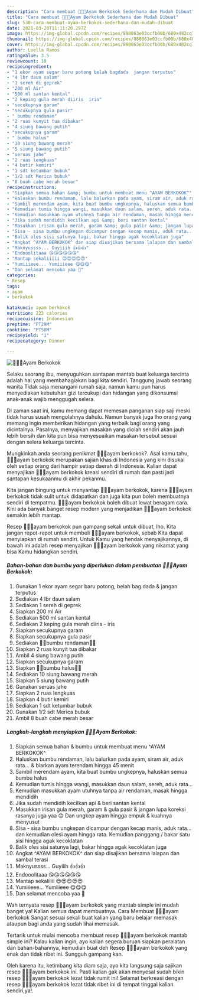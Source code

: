 ```yaml
---
description: "Cara membuat 🐥🐤🐥Ayam Berkokok Sederhana dan Mudah Dibuat"
title: "Cara membuat 🐥🐤🐥Ayam Berkokok Sederhana dan Mudah Dibuat"
slug: 538-cara-membuat-ayam-berkokok-sederhana-dan-mudah-dibuat
date: 2021-03-20T11:11:20.297Z
image: https://img-global.cpcdn.com/recipes/880863e03ccfb00b/680x482cq70/🐥🐤🐥ayam-berkokok-foto-resep-utama.jpg
thumbnail: https://img-global.cpcdn.com/recipes/880863e03ccfb00b/680x482cq70/🐥🐤🐥ayam-berkokok-foto-resep-utama.jpg
cover: https://img-global.cpcdn.com/recipes/880863e03ccfb00b/680x482cq70/🐥🐤🐥ayam-berkokok-foto-resep-utama.jpg
author: Luella Ramos
ratingvalue: 3.5
reviewcount: 10
recipeingredient:
- "1 ekor ayam segar baru potong belah bagdada  jangan terputus"
- "4 lbr daun salam"
- "1 sereh di geprek"
- "200 ml Air"
- "500 ml santan kental"
- "2 keping gula merah diiris  iris"
- "secukupnya garam"
- "secukupnya gula pasir"
- " bumbu rendaman"
- "2 ruas kunyit tua dibakar"
- "4 siung bawang putih"
- "secukupnya garam"
- " bumbu halus"
- "10 siung bawang merah"
- "5 siung bawang putih"
- "seruas jahe"
- "2 ruas lengkuas"
- "4 butir kemiri"
- "1 sdt ketumbar bubuk"
- "1/2 sdt Merica bubuk"
- "8 buah cabe merah besar"
recipeinstructions:
- "Siapkan semua bahan &amp; bumbu untuk membuat menu ^AYAM BERKOKOK^"
- "Haluskan bumbu rendaman, lalu balurkan pada ayam, siram air, aduk rata... &amp; biarkan ayam terendam hingga 45 menit"
- "Sambil merendam ayam, kita buat bumbu ungkepnya, haluskan semua bumbu halus"
- "Kemudian tumis hingga wangi, masukkan daun salam, sereh, aduk rata..."
- "Kemudian masukkan ayam utuhnya tanpa air rendaman, masak hingga mendidih"
- "Jika sudah mendidih kecilkan api &amp; beri santan kental"
- "Masukkan irisan gula merah, garam &amp; gula pasir &amp; jangan lupa koreksi rasanya juga yaa 😊 Dan ungkep ayam hingga empuk &amp; kuahnya menyusut"
- "Sisa - sisa bumbu ungkepan dicampur dengan kecap manis, aduk rata... dan kemudian olesi ayam hingga rata. Kemudian panggang / bakar satu sisi hingga agak kecoklatan"
- "Balik oles sisi satunya lagi, bakar hingga agak kecoklatan juga"
- "Angkat ^AYAM BERKOKOK^ dan siap disajikan bersama lalapan dan sambal terasi"
- "Maknyussss... Guyiiih 👍👍👍"
- "Endooolitaaa 😘😘😘😘😘😘"
- "Mantap sekaliiiii 😍😍😍😍😍"
- "Yumiiieee... Yumiiieee 😋😋😋"
- "Dan selamat mencoba yaa 🤗"
categories:
- Resep
tags:
- ayam
- berkokok

katakunci: ayam berkokok 
nutrition: 223 calories
recipecuisine: Indonesian
preptime: "PT29M"
cooktime: "PT58M"
recipeyield: "1"
recipecategory: Dinner

---
```



![🐥🐤🐥Ayam Berkokok](https://img-global.cpcdn.com/recipes/880863e03ccfb00b/680x482cq70/🐥🐤🐥ayam-berkokok-foto-resep-utama.jpg)

Selaku seorang ibu, menyuguhkan santapan mantab buat keluarga tercinta adalah hal yang membahagiakan bagi kita sendiri. Tanggung jawab seorang  wanita Tidak saja menangani rumah saja, namun kamu pun harus menyediakan kebutuhan gizi tercukupi dan hidangan yang dikonsumsi anak-anak wajib menggugah selera.

Di zaman  saat ini, kamu memang dapat memesan panganan siap saji meski tidak harus susah mengolahnya dahulu. Namun banyak juga lho orang yang memang ingin memberikan hidangan yang terbaik bagi orang yang dicintainya. Pasalnya, menyajikan masakan yang diolah sendiri akan jauh lebih bersih dan kita pun bisa menyesuaikan masakan tersebut sesuai dengan selera keluarga tercinta. 



Mungkinkah anda seorang penikmat 🐥🐤🐥ayam berkokok?. Asal kamu tahu, 🐥🐤🐥ayam berkokok merupakan sajian khas di Indonesia yang kini disukai oleh setiap orang dari hampir setiap daerah di Indonesia. Kalian dapat menyajikan 🐥🐤🐥ayam berkokok kreasi sendiri di rumah dan pasti jadi santapan kesukaanmu di akhir pekanmu.

Kita jangan bingung untuk menyantap 🐥🐤🐥ayam berkokok, karena 🐥🐤🐥ayam berkokok tidak sulit untuk didapatkan dan juga kita pun boleh membuatnya sendiri di tempatmu. 🐥🐤🐥ayam berkokok boleh dibuat lewat beragam cara. Kini ada banyak banget resep modern yang menjadikan 🐥🐤🐥ayam berkokok semakin lebih mantap.

Resep 🐥🐤🐥ayam berkokok pun gampang sekali untuk dibuat, lho. Kita jangan repot-repot untuk membeli 🐥🐤🐥ayam berkokok, sebab Kita dapat menyiapkan di rumah sendiri. Untuk Kamu yang hendak menyajikannya, di bawah ini adalah resep menyajikan 🐥🐤🐥ayam berkokok yang nikamat yang bisa Kamu hidangkan sendiri.

<!--inarticleads1-->

##### Bahan-bahan dan bumbu yang diperlukan dalam pembuatan 🐥🐤🐥Ayam Berkokok:

1. Gunakan 1 ekor ayam segar baru potong, belah bag.dada &amp; jangan terputus
1. Sediakan 4 lbr daun salam
1. Sediakan 1 sereh di geprek
1. Siapkan 200 ml Air
1. Sediakan 500 ml santan kental
1. Sediakan 2 keping gula merah diiris - iris
1. Siapkan secukupnya garam
1. Siapkan secukupnya gula pasir
1. Sediakan  🐤🐥bumbu rendaman🐥🐤
1. Siapkan 2 ruas kunyit tua dibakar
1. Ambil 4 siung bawang putih
1. Siapkan secukupnya garam
1. Siapkan  🐥🐤bumbu halus🐤🐥
1. Sediakan 10 siung bawang merah
1. Siapkan 5 siung bawang putih
1. Gunakan seruas jahe
1. Siapkan 2 ruas lengkuas
1. Siapkan 4 butir kemiri
1. Sediakan 1 sdt ketumbar bubuk
1. Gunakan 1/2 sdt Merica bubuk
1. Ambil 8 buah cabe merah besar




<!--inarticleads2-->

##### Langkah-langkah menyiapkan 🐥🐤🐥Ayam Berkokok:

1. Siapkan semua bahan &amp; bumbu untuk membuat menu ^AYAM BERKOKOK^
1. Haluskan bumbu rendaman, lalu balurkan pada ayam, siram air, aduk rata... &amp; biarkan ayam terendam hingga 45 menit
1. Sambil merendam ayam, kita buat bumbu ungkepnya, haluskan semua bumbu halus
1. Kemudian tumis hingga wangi, masukkan daun salam, sereh, aduk rata...
1. Kemudian masukkan ayam utuhnya tanpa air rendaman, masak hingga mendidih
1. Jika sudah mendidih kecilkan api &amp; beri santan kental
1. Masukkan irisan gula merah, garam &amp; gula pasir &amp; jangan lupa koreksi rasanya juga yaa 😊 Dan ungkep ayam hingga empuk &amp; kuahnya menyusut
1. Sisa - sisa bumbu ungkepan dicampur dengan kecap manis, aduk rata... dan kemudian olesi ayam hingga rata. Kemudian panggang / bakar satu sisi hingga agak kecoklatan
1. Balik oles sisi satunya lagi, bakar hingga agak kecoklatan juga
1. Angkat ^AYAM BERKOKOK^ dan siap disajikan bersama lalapan dan sambal terasi
1. Maknyussss... Guyiiih 👍👍👍
1. Endooolitaaa 😘😘😘😘😘😘
1. Mantap sekaliiiii 😍😍😍😍😍
1. Yumiiieee... Yumiiieee 😋😋😋
1. Dan selamat mencoba yaa 🤗




Wah ternyata resep 🐥🐤🐥ayam berkokok yang mantab simple ini mudah banget ya! Kalian semua dapat membuatnya. Cara Membuat 🐥🐤🐥ayam berkokok Sangat sesuai sekali buat kalian yang baru belajar memasak ataupun bagi anda yang sudah lihai memasak.

Tertarik untuk mulai mencoba membuat resep 🐥🐤🐥ayam berkokok mantab simple ini? Kalau kalian ingin, ayo kalian segera buruan siapkan peralatan dan bahan-bahannya, kemudian buat deh Resep 🐥🐤🐥ayam berkokok yang enak dan tidak ribet ini. Sungguh gampang kan. 

Oleh karena itu, ketimbang kita diam saja, ayo kita langsung saja sajikan resep 🐥🐤🐥ayam berkokok ini. Pasti kalian gak akan menyesal sudah bikin resep 🐥🐤🐥ayam berkokok lezat tidak rumit ini! Selamat berkreasi dengan resep 🐥🐤🐥ayam berkokok lezat tidak ribet ini di tempat tinggal kalian sendiri,ya!.

